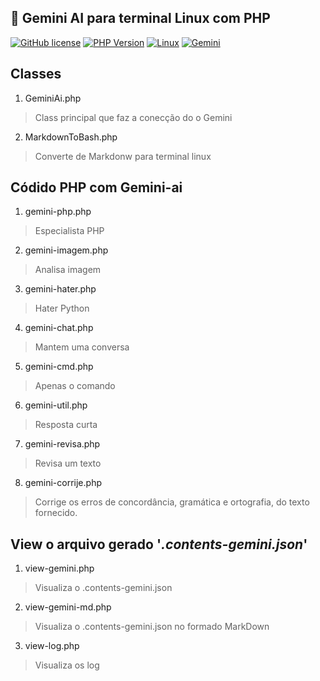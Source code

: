 ## 🤖  Gemini AI para terminal Linux com PHP

[![GitHub license](https://img.shields.io/github/license/ocontrolador/gemini-ai?style=flat-square)](https://www.gnu.org/licenses/gpl-3.0.en.html)
[![PHP Version](https://img.shields.io/badge/PHP-8.3-blue?style=flat-square)](https://www.php.net/releases/8.3/en.php)
[![Linux](https://img.shields.io/badge/OS-Linux-yellow?style=flat-square)](https://ubuntu.com/download/desktop)
[![Gemini](https://img.shields.io/badge/Gemini-compatible-blueviolet?style=flat-square)](https://gemini.google.com/)


## Classes

1. GeminiAi.php
> Class principal que faz a conecção do o Gemini

2. MarkdownToBash.php
> Converte de Markdonw para terminal linux

## Códido PHP com Gemini-ai

1. gemini-php.php
> Especialista PHP

2. gemini-imagem.php
> Analisa imagem

3. gemini-hater.php
> Hater Python

4. gemini-chat.php
> Mantem uma conversa

5. gemini-cmd.php
> Apenas o comando

6. gemini-util.php
> Resposta curta

7. gemini-revisa.php
> Revisa um texto

8. gemini-corrije.php
> Corrige os erros de concordância, gramática e ortografia, do texto fornecido.

## View o arquivo gerado '*.contents-gemini.json*'

1. view-gemini.php
> Visualiza o .contents-gemini.json

2. view-gemini-md.php
> Visualiza o .contents-gemini.json no formado MarkDown

3. view-log.php
> Visualiza os log


